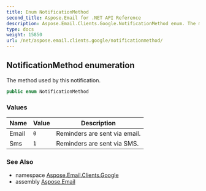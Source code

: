 ```yaml
---
title: Enum NotificationMethod
second_title: Aspose.Email for .NET API Reference
description: Aspose.Email.Clients.Google.NotificationMethod enum. The method used by this notification
type: docs
weight: 15850
url: /net/aspose.email.clients.google/notificationmethod/
---
```

## NotificationMethod enumeration

The method used by this notification.

```csharp
public enum NotificationMethod
```

### Values

| Name | Value | Description |
| --- | --- | --- |
| Email | `0` | Reminders are sent via email. |
| Sms | `1` | Reminders are sent via SMS. |

### See Also

* namespace [Aspose.Email.Clients.Google](../../aspose.email.clients.google/)
* assembly [Aspose.Email](../../)


